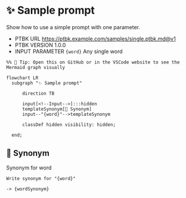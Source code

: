 # ✨ Sample prompt

Show how to use a simple prompt with one parameter.

-   PTBK URL https://ptbk.example.com/samples/single.ptbk.md@v1
-   PTBK VERSION 1.0.0
-   INPUT  PARAMETER `{word}` Any single word

<!--Graph-->
<!-- ⚠️ WARNING: This section was auto-generated -->
```mermaid
%% 🔮 Tip: Open this on GitHub or in the VSCode website to see the Mermaid graph visually

flowchart LR
  subgraph "✨ Sample prompt"

      direction TB

      input[<!--Input-->]:::hidden
      templateSynonym[💬 Synonym]
      input--"{word}"-->templateSynonym

      classDef hidden visibility: hidden;

  end;
```
<!--/Graph-->

## 💬 Synonym

Synonym for word

```text
Write synonym for "{word}"
```

`-> {wordSynonym}`

<!--
TODO: [🧠] Figure out less simmilar word for "single", "simple" and "sample"
-->
